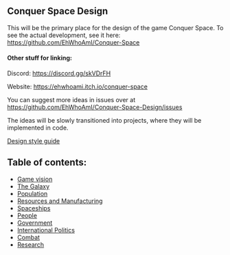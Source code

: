 Conquer Space Design
--------------

This will be the primary place for the design of the game Conquer Space. To see the actual development, see it here: <https://github.com/EhWhoAmI/Conquer-Space>

#### Other stuff for linking:

Discord: https://discord.gg/skVDrFH

Website: https://ehwhoami.itch.io/conquer-space

You can suggest more ideas in issues over at https://github.com/EhWhoAmI/Conquer-Space-Design/issues

The ideas will be slowly transitioned into projects, where they will be implemented in code.

[Design style guide](design_style.md)

## Table of contents:
 - [Game vision](basic_goals.md)
 - [The Galaxy]()
 - [Population]()
 - [Resources and Manufacturing]()
 - [Spaceships]()
 - [People]()
 - [Government]()
 - [International Politics]()
 - [Combat]()
 - [Research]()


